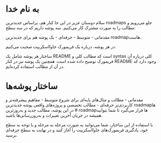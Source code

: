 # به نام خدا

سلام دوستان عزیز
در این جا کنار هم، براساس جدیدترین roadmaps جلو می‌رویم و مطالب را به صورت مشترک کار می‌کنیم. سه پوشه داریم که در سه سطح:

مقدماتی -
متوسط -
حرفه‌ای -
یک پوشه هم برای جدیدترین roadmap‌هاست.

در هر پوشه، درباره یک فریمورک جاوااسکریپت صحبت می‌کنیم.

ساختار هر پوشه شامل یک README است که مطالب کلی و syntax کلی درباره آن فریمورک توضیح داده شده است. همچنین یک پوشه نیز در کنار README وجود دارد که در آن از مطالب استفاده کرده‌ایم.

# ساختار پوشه‌ها
مقدماتی -
مطالب و مثال‌های پایه‌ای برای شروع
متوسط -
مفاهیم پیشرفته‌تر و کاربردی‌تر
حرفه‌ای -
مطالب تخصصی و پروژه‌های واقعی
پوشه جدیدترین roadmap‌ها # 
در این پوشه، مطالب جدید و به‌روزترین roadmap‌ها قرار می‌گیرد تا شما بتوانید همیشه در جریان آخرین تغییرات و به‌روزرسانی‌ها باشید.

با استفاده از این ساختار، شما می‌توانید به صورت مرحله به مرحله و با توجه به سطح خود، یادگیری فریمورک‌های جاوااسکریپت را آغاز کنید و در نهایت به سطح حرفه‌ای برسید.
